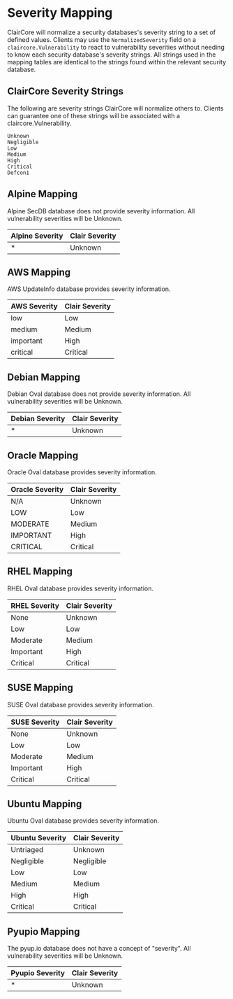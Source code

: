 # Severity Mapping

ClairCore will normalize a security databases's severity string to a set of defined values.
Clients may use the `NormalizedSeverity` field on a `claircore.Vulnerability` to react to vulnerability severities without needing to know each security database's severity strings.
All strings used in the mapping tables are identical to the strings found within the relevant security database.

## ClairCore Severity Strings
The following are severity strings ClairCore will normalize others to.
Clients can guarantee one of these strings will be associated with a claircore.Vulnerability.
```
Unknown
Negligible
Low
Medium
High
Critical
Defcon1
```

## Alpine Mapping

Alpine SecDB database does not provide severity information.
All vulnerability severities will be Unknown.

| Alpine Severity | Clair Severity |
| - | - |
| * | Unknown |

## AWS Mapping

AWS UpdateInfo database provides severity information.

| AWS Severity | Clair Severity |
| - | - |
| low | Low |
| medium | Medium |
| important | High |
| critical | Critical |

## Debian Mapping

Debian Oval database does not provide severity information.
All vulnerability severities will be Unknown.

| Debian Severity | Clair Severity |
| - | - |
| * | Unknown |

## Oracle Mapping

Oracle Oval database provides severity information.

| Oracle Severity | Clair Severity |
| - | - |
| N/A | Unknown |
| LOW | Low |
| MODERATE | Medium |
| IMPORTANT | High |
| CRITICAL | Critical

## RHEL Mapping

RHEL Oval database provides severity information.

| RHEL Severity | Clair Severity |
| - | - |
| None | Unknown |
| Low | Low |
| Moderate | Medium |
| Important | High |
| Critical | Critical |

## SUSE Mapping

SUSE Oval database provides severity information.

| SUSE Severity | Clair Severity |
| - | - |
| None | Unknown |
| Low | Low |
| Moderate | Medium |
| Important | High |
| Critical | Critical |

## Ubuntu Mapping

Ubuntu Oval database provides severity information.

| Ubuntu Severity | Clair Severity |
| - | - |
| Untriaged | Unknown |
| Negligible | Negligible |
| Low | Low |
| Medium | Medium |
| High | High |
| Critical | Critical |

## Pyupio Mapping

The pyup.io database does not have a concept of "severity".
All vulnerability severities will be Unknown.

| Pyupio Severity | Clair Severity |
| - | - |
| * | Unknown |
